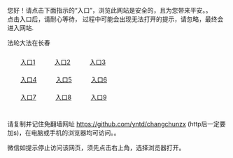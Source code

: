 您好！请点击下面指示的“入口”，浏览此网站是安全的，且为您带来平安。。 <br/>
点击入口后，请耐心等待， 过程中可能会出现无法打开的提示，请忽略，最终会进入网站. </br>

法轮大法在长春<br/>
<div style="padding:10px"><a style="margin:20px" target="_blank" href="https://d3unvnuv8pt3jl.cloudfront.net/2Qpsp?stnbjkv" id="ccLink1" rel="nofollow">入口1</a> <a target="_blank" style="margin:20px" href="https://d1hg66at5h2kng.cloudfront.net/2Qpsp?gqzcoreg" id="ccLink2" rel="nofollow">入口2</a> <a style="margin:20px" target="_blank" href="https://d2lq3faeoa6lbp.cloudfront.net/2Qpsp?zvulq" id="ccLink3" rel="nofollow">入口3</a></div>

<div style="padding:10px" ><a style="margin:20px" target="_blank" href="https://d3unvnuv8pt3jl.cloudfront.net/2Qpsp?stnbjkv" id="ccLink4" rel="nofollow">入口4</a> <a style="margin:20px" href="https://d1hg66at5h2kng.cloudfront.net/2Qpsp?gqzcoreg" target="_blank" id="ccLink5" rel="nofollow">入口5</a> <a style="margin:20px" href="https://d2lq3faeoa6lbp.cloudfront.net/2Qpsp?zvulq" target="_blank" id="ccLink6" rel="nofollow">入口6</a></div>

<div style="padding:10px"><a style="margin:20px" target="_blank" href="https://d3unvnuv8pt3jl.cloudfront.net/2Qpsp?stnbjkv" id="ccLink7" rel="nofollow">入口7</a> <a style="margin:20px" href="https://d1hg66at5h2kng.cloudfront.net/2Qpsp?gqzcoreg" target="_blank" id="ccLink8" rel="nofollow">入口8</a> <a style="margin:20px" target="_blank" href="https://d2lq3faeoa6lbp.cloudfront.net/2Qpsp?zvulq" id="ccLink9" rel="nofollow">入口9</a></div>

<br/>



请复制并记住免翻墙网址 https://github.com/yntd/changchunzx (http后一定要加s)，在电脑或手机的浏览器均可访问。。<br/>

微信如提示停止访问该网页，须先点击右上角，选择浏览器打开。
